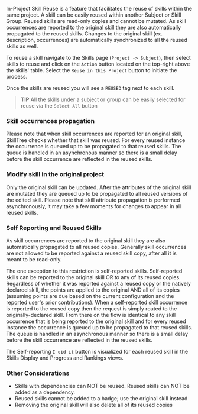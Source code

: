 In-Project Skill Reuse is a feature that facilitates the reuse of skills within the same project. A skill can be easily reused within another Subject or Skill Group. Reused skills are read-only copies and cannot be mutated. As skill occurrences are reported to the original skill they are also automatically propagated to the reused skills. Changes to the original skill (ex. description, occurrences) are automatically synchronized to all the reused skills as well.

To reuse a skill navigate to the Skills page (`Project -> Subject`), then select skills to reuse and click on the `Action` button located on the top-right above the skills' table. Select the `Reuse in this Project` button to initiate the process.

Once the skills are reused you will see a `REUSED` tag next to each skill.

> **TIP**
> All the skills under a subject or group can be easily selected for reuse via the `Select All` button

### Skill occurrences propagation

Please note that when skill occurrences are reported for an original skill, SkillTree checks whether that skill was reused. For every reused instance the occurrence is queued up to be propagated to that reused skills. The queue is handled in an asynchronous manner so there is a small delay before the skill occurrence are reflected in the reused skills.

### Modify skill in the original project

Only the original skill can be updated. After the attributes of the original skill are mutated they are queued up to be propagated to all reused versions of the edited skill. Please note that skill attribute propagation is performed asynchronously, it may take a few moments for changes to appear in all reused skills.

### Self Reporting and Reused Skills

As skill occurrences are reported to the original skill they are also automatically propagated to all reused copies. Generally skill occurrences are not allowed to be reported against a reused skill copy, after all it is meant to be read-only.

The one exception to this restriction is self-reported skills. Self-reported skills can be reported to the original skill OR to any of its reused copies. Regardless of whether it was reported against a reused copy or the natively declared skill, the points are applied to the original AND all of its copies (assuming points are due based on the current configuration and the reported user's prior contributions). When a self-reported skill occurrence is reported to the reused copy then the request is simply routed to the originally-declared skill. From there on the flow is identical to any skill occurrence that is being reported to the original skill and for every reused instance the occurrence is queued up to be propagated to that reused skills. The queue is handled in an asynchronous manner so there is a small delay before the skill occurrence are reflected in the reused skills.

The Self-reporting `I did it` button is visualized for each reused skill in the Skills Display and Progress and Rankings views.

### Other Considerations

* Skills with dependencies can NOT be reused. Reused skills can NOT be added as a dependency.
* Reused skills cannot be added to a badge; use the original skill instead
* Removing the original skill will also delete all of its reused copies